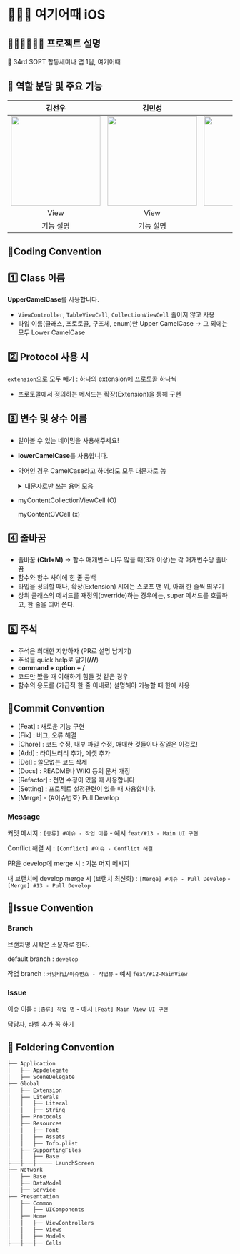# 🏊🏻‍♂️ 여기어때 iOS

## 🙆🏻‍♀️🙅🏻‍♂️ 프로젝트 설명 
🌟 34rd SOPT 합동세미나 앱 1팀, 여기어때


## 🍎 역할 분담 및 주요 기능
| 김선우 | 김민성 | 정지원 |
| :--------: | :--------: | :--------: | 
| <img src="https://github.com/NOW-SOPT-APP1-YeogiEottae/YeogiEottae-iOS/assets/95562494/b9e5a7fb-c17f-488a-a16b-3fc509bafca8" width="200px"/> | <img src="https://github.com/NOW-SOPT-APP1-YeogiEottae/YeogiEottae-iOS/assets/95562494/b9e5a7fb-c17f-488a-a16b-3fc509bafca8" width="200px"/> | <img src="https://github.com/NOW-SOPT-APP1-YeogiEottae/YeogiEottae-iOS/assets/95562494/b9e5a7fb-c17f-488a-a16b-3fc509bafca8" width="200px"/> | 
| View | View | View | 
| 기능 설명 | 기능 설명 | 기능 설명 | 


## 📌Coding Convention
## 1️⃣ **Class 이름**

**UpperCamelCase**를 사용합니다.

- `ViewController`, `TableViewCell`, `CollectionViewCell` 줄이지 않고 사용
- 타입 이름(클래스, 프로토콜, 구조체, enum)만 Upper CamelCase
→ 그 외에는 모두 Lower CamelCase

## 2️⃣ **Protocol 사용 시**

`extension`으로 모두 빼기 : 하나의 extension에 프로토콜 하나씩

- 프로토콜에서 정의하는 메서드는 확장(Extension)을 통해 구현

## 3️⃣ **변수 및 상수 이름**

- 알아볼 수 있는 네이밍을 사용해주세요!
- **lowerCamelCase**를 사용합니다.
- 약어인 경우 CamelCase라고 하더라도 모두 대문자로 씀
  <details>
    <summary>대문자로만 쓰는 용어 모음</summary>
    <div>
    <br>
    - URL<br>
    - ID<br>
    - API<br>
    - 필요시 여기에 추가<br>
    </div>
    </details>
- myContentCollectionViewCell (O)
    
    myContentCVCell (x)
    

## **4️⃣ 줄바꿈**

- 줄바꿈 **(Ctrl+M)** → 함수 매개변수 너무 많을 때(3개 이상)는 각 매개변수당 줄바꿈
- 함수와 함수 사이에 한 줄 공백
- 타입을 정의할 때나, 확장(Extension) 시에는 스코프 맨 위, 아래 한 줄씩 띄우기
- 상위 클래스의 메서드를 재정의(override)하는 경우에는, super 메서드를 호출하고, 한 줄을 띄어 쓴다.

## **5️⃣ 주석**

- 주석은 최대한 지양하자 (PR로 설명 남기기)
- 주석을 quick help로 달기(**///**)
- **command + option + /**
- 코드만 봤을 때 이해하기 힘들 것 같은 경우
- 함수의 용도를 (가급적 한 줄 이내로) 설명해야 가능할 때 한에 사용

## 📌Commit Convention
- [Feat] : 새로운 기능 구현
- [Fix] : 버그, 오류 해결
- [Chore] : 코드 수정, 내부 파일 수정, 애매한 것들이나 잡일은 이걸로!
- [Add] : 라이브러리 추가, 에셋 추가
- [Del] : 쓸모없는 코드 삭제
- [Docs] : README나 WIKI 등의 문서 개정
- [Refactor] : 전면 수정이 있을 때 사용합니다
- [Setting] : 프로젝트 설정관련이 있을 때 사용합니다.
- [Merge] - {#이슈번호} Pull Develop

### Message

커밋 메시지 : `[종류] #이슈 - 작업 이름` - 예시 `feat/#13 - Main UI 구현`

Conflict 해결 시 : `[Conflict] #이슈 - Conflict 해결`

PR을 develop에 merge 시 : 기본 머지 메시지

내 브랜치에 develop merge 시 (브랜치 최신화) : `[Merge] #이슈 - Pull Develop` - `[Merge] #13 - Pull Develop`
## 📌Issue Convention

### Branch

브랜치명 시작은 소문자로 한다.

default branch : `develop`

작업 branch : `커밋타입/이슈번호 - 작업뷰` - 예시 `feat/#12-MainView`

### Issue

이슈 이름 : `[종류] 작업 명` - 예시 `[Feat] Main View UI 구현`

담당자, 라벨 추가 꼭 하기

## 📂 Foldering Convention
```bash
├── Application
│   ├── Appdelegate
│   ├── SceneDelegate
├── Global
│   ├── Extension
│   ├── Literals
│   │   ├── Literal
│   │   ├── String
│   ├── Protocols
│   ├── Resources
│   │   ├── Font
│   │   ├── Assets
│   │   ├── Info.plist
│   ├── SupportingFiles
│   │   ├── Base
├───├───├───── LaunchScreen
├── Network
│   ├── Base
│   ├── DataModel
│   ├── Service
├── Presentation 
│   ├── Common
│   │   ├── UIComponents 
│   ├── Home
│   │   ├── ViewControllers
│   │   ├── Views
│   │   ├── Models
├───├───├── Cells
``` 
